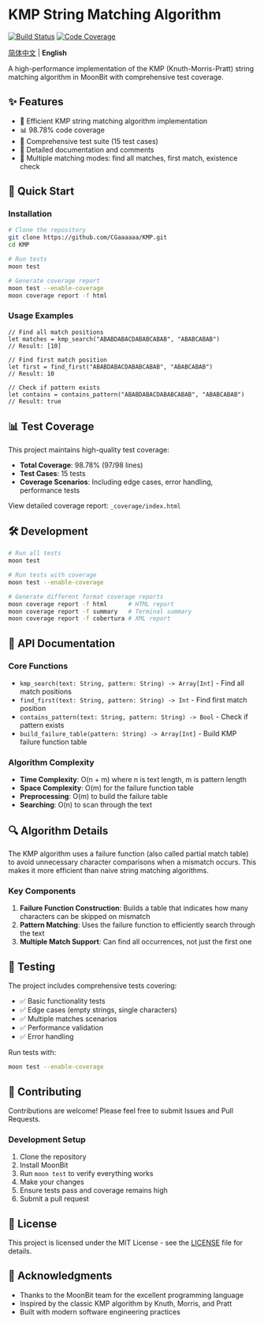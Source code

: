 # KMP String Matching Algorithm


[![Build Status](https://img.shields.io/github/actions/workflow/status/CGaaaaaa/KMP/ci.yml)](https://github.com/CGaaaaaa/KMP/actions) [![Code Coverage](https://img.shields.io/badge/coverage-98.78%25-brightgreen)](./coverage.xml) 

[简体中文](README.md) | **English**

A high-performance implementation of the KMP (Knuth-Morris-Pratt) string matching algorithm in MoonBit with comprehensive test coverage.

## ✨ Features

- 🚀 Efficient KMP string matching algorithm implementation
- 📊 98.78% code coverage
- 🧪 Comprehensive test suite (15 test cases)
- 📝 Detailed documentation and comments
- 🔧 Multiple matching modes: find all matches, first match, existence check

## 🚀 Quick Start

### Installation

```bash
# Clone the repository
git clone https://github.com/CGaaaaaa/KMP.git
cd KMP

# Run tests
moon test

# Generate coverage report
moon test --enable-coverage
moon coverage report -f html
```

### Usage Examples

```moonbit
// Find all match positions
let matches = kmp_search("ABABDABACDABABCABAB", "ABABCABAB")
// Result: [10]

// Find first match position
let first = find_first("ABABDABACDABABCABAB", "ABABCABAB")
// Result: 10

// Check if pattern exists
let contains = contains_pattern("ABABDABACDABABCABAB", "ABABCABAB")
// Result: true
```

## 📊 Test Coverage

This project maintains high-quality test coverage:

- **Total Coverage**: 98.78% (97/98 lines)
- **Test Cases**: 15 tests
- **Coverage Scenarios**: Including edge cases, error handling, performance tests

View detailed coverage report: `_coverage/index.html`

## 🛠️ Development

```bash
# Run all tests
moon test

# Run tests with coverage
moon test --enable-coverage

# Generate different format coverage reports
moon coverage report -f html      # HTML report
moon coverage report -f summary   # Terminal summary
moon coverage report -f cobertura # XML report
```

## 📝 API Documentation

### Core Functions

- `kmp_search(text: String, pattern: String) -> Array[Int]` - Find all match positions
- `find_first(text: String, pattern: String) -> Int` - Find first match position
- `contains_pattern(text: String, pattern: String) -> Bool` - Check if pattern exists
- `build_failure_table(pattern: String) -> Array[Int]` - Build KMP failure function table

### Algorithm Complexity

- **Time Complexity**: O(n + m) where n is text length, m is pattern length
- **Space Complexity**: O(m) for the failure function table
- **Preprocessing**: O(m) to build the failure table
- **Searching**: O(n) to scan through the text

## 🔍 Algorithm Details

The KMP algorithm uses a failure function (also called partial match table) to avoid unnecessary character comparisons when a mismatch occurs. This makes it more efficient than naive string matching algorithms.

### Key Components

1. **Failure Function Construction**: Builds a table that indicates how many characters can be skipped on mismatch
2. **Pattern Matching**: Uses the failure function to efficiently search through the text
3. **Multiple Match Support**: Can find all occurrences, not just the first one

## 🧪 Testing

The project includes comprehensive tests covering:

- ✅ Basic functionality tests
- ✅ Edge cases (empty strings, single characters)
- ✅ Multiple matches scenarios
- ✅ Performance validation
- ✅ Error handling

Run tests with:
```bash
moon test --enable-coverage
```

## 🤝 Contributing

Contributions are welcome! Please feel free to submit Issues and Pull Requests.

### Development Setup

1. Clone the repository
2. Install MoonBit
3. Run `moon test` to verify everything works
4. Make your changes
5. Ensure tests pass and coverage remains high
6. Submit a pull request

## 📄 License

This project is licensed under the MIT License - see the [LICENSE](LICENSE) file for details.

## 🙏 Acknowledgments

- Thanks to the MoonBit team for the excellent programming language
- Inspired by the classic KMP algorithm by Knuth, Morris, and Pratt
- Built with modern software engineering practices
